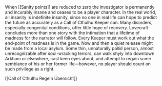 When [[Sanity points]] are reduced to zero the investigator is permanently and incurably insane and ceases to be a player character. In the real world, all insanity is indefinite insanity, since no one in real life can hope to predict the future as accurately as a Call of Cthulhu Keeper can. 
Many disorders, especially congenital conditions, offer little hope of recovery. Lovecraft concludes more than one story with the intimation that a lifetime of madness for the
narrator will follow.
Every Keeper must work out what the end-point of madness is in the game. Now and then a quiet release might be made from a local asylum. Some thin, unnaturally pallid person, almost unrecognizable after soul-wracking terrors, can walk shyly into downtown Arkham or elsewhere, cast keen eyes about, and attempt to regain some semblance of his or her former life—however, no player should count on such privilege as a right.


[[Call of Cthulhu Regeln Übersicht]]



